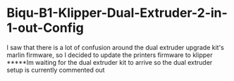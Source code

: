 # Biqu-B1-Klipper-Dual-Extruder-2-in-1-out-Config
I saw that there is a lot of confusion around the dual extruder upgrade kit's marlin firmware, so I decided to update the printers firmware to klipper
*****Im waiting for the dual extruder  kit to arrive so the dual extruder setup is currently commented out
